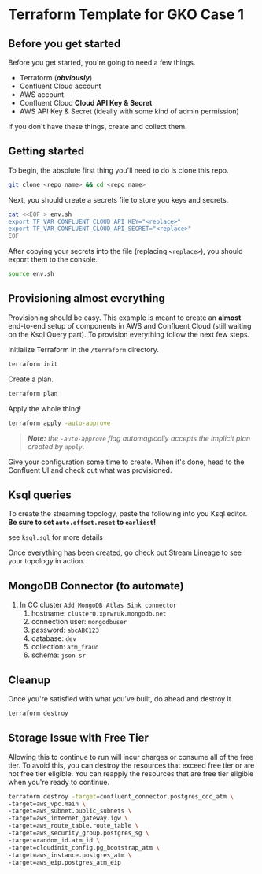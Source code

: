 # Terraform Template for GKO Case 1

## Before you get started

Before you get started, you're going to need a few things.

- Terraform (**_obviously_**)
- Confluent Cloud account
- AWS account
- Confluent Cloud **Cloud API Key & Secret**
- AWS API Key & Secret (ideally with some kind of admin permission)

If you don't have these things, create and collect them.

## Getting started

To begin, the absolute first thing you'll need to do is clone this repo.

```bash
git clone <repo name> && cd <repo name>
```

Next, you should create a secrets file to store you keys and secrets.

```bash
cat <<EOF > env.sh
export TF_VAR_CONFLUENT_CLOUD_API_KEY="<replace>"
export TF_VAR_CONFLUENT_CLOUD_API_SECRET="<replace>"
EOF
```

After copying your secrets into the file (replacing `<replace>`), you should export them to the console.

```bash
source env.sh
```

## Provisioning almost everything

Provisioning should be easy. This example is meant to create an **almost** end-to-end setup of components in AWS and Confluent Cloud (still waiting on the Ksql Query part). To provision everything follow the next few steps.

Initialize Terraform in the `/terraform` directory.

```bash
terraform init
```

Create a plan.

```bash
terraform plan
```

Apply the whole thing!

```bash
terraform apply -auto-approve
```

> **_Note:_** _the `-auto-approve` flag automagically accepts the implicit plan created by `apply`_.

Give your configuration some time to create. When it's done, head to the Confluent UI and check out what was provisioned.

## Ksql queries

To create the streaming topology, paste the following into you Ksql editor. **Be sure to set `auto.offset.reset` to `earliest`!**

see `ksql.sql` for more details

Once everything has been created, go check out Stream Lineage to see your topology in action.

## MongoDB Connector (to automate)

1. In CC cluster `Add MongoDB Atlas Sink connector`
   1. hostname: `cluster0.xprwruk.mongodb.net`
   2. connection user: `mongodbuser`
   3. password: `abcABC123`
   4. database: `dev`
   5. collection: `atm_fraud`
   6. schema: `json sr`

## Cleanup

Once you're satisfied with what you've built, do ahead and destroy it.

```bash
terraform destroy
```

## Storage Issue with Free Tier

Allowing this to continue to run will incur charges or consume all of the free tier. To avoid this, you can destroy the resources that exceed free tier or are not free tier eligible. You can reapply the resources that are free tier eligible when you're ready to continue.

```bash
terraform destroy -target=confluent_connector.postgres_cdc_atm \
-target=aws_vpc.main \
-target=aws_subnet.public_subnets \
-target=aws_internet_gateway.igw \
-target=aws_route_table.route_table \
-target=aws_security_group.postgres_sg \
-target=random_id.atm_id \
-target=cloudinit_config.pg_bootstrap_atm \
-target=aws_instance.postgres_atm \
-target=aws_eip.postgres_atm_eip
```

